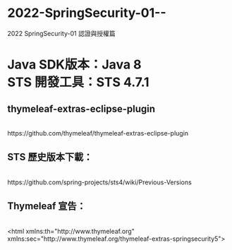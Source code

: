 # 2022-SpringSecurity-01--
2022 SpringSecurity-01 認證與授權篇
<h1>
Java SDK版本：Java 8<br />
STS 開發工具：STS 4.7.1<br />
</h1>
<p />

<h2>thymeleaf-extras-eclipse-plugin</h2>
<br />
https://github.com/thymeleaf/thymeleaf-extras-eclipse-plugin
<p />

<h2>STS 歷史版本下載：</h2>
<br />
https://github.com/spring-projects/sts4/wiki/Previous-Versions
<p />

<h2>Thymeleaf 宣告：</h2>
<br />
&lt;html xmlns:th="http://www.thymeleaf.org"
	  xmlns:sec="http://www.thymeleaf.org/thymeleaf-extras-springsecurity5"&gt;
<p />
